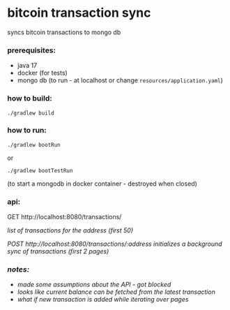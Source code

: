 
# bitcoin transaction sync

syncs bitcoin transactions to mongo db


### prerequisites:

- java 17
- docker (for tests)
- mongo db (to run - at localhost or change `resources/application.yaml`)

### how to build:
```
./gradlew build
```

### how to run:
```
./gradlew bootRun
```
or
```
./gradlew bootTestRun
```
(to start a mongodb in docker container - destroyed when closed)

### api:

GET http://localhost:8080/transactions/<address>
list of transactions for the address (first 50)

POST http://localhost:8080/transactions/:address
initializes a background sync of transactions (first 2 pages)


### notes:

- made some assumptions about the API - got blocked
- looks like current balance can be fetched from the latest transaction
- what if new transaction is added while iterating over pages